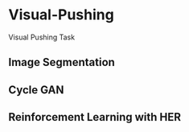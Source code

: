 # Visual-Pushing
Visual Pushing Task

## Image Segmentation

## Cycle GAN

## Reinforcement Learning with HER
